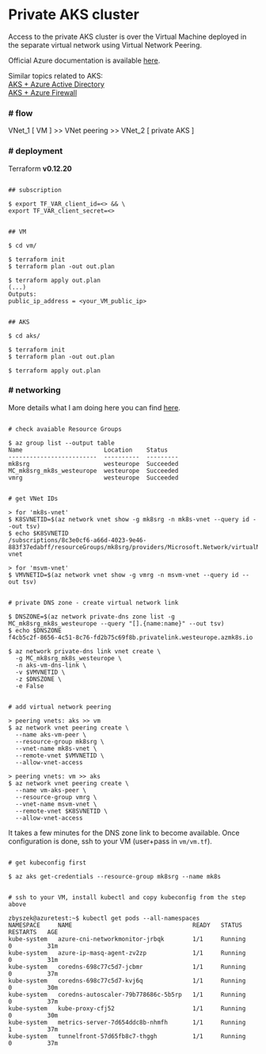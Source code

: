 # Private AKS cluster

Access to the private AKS cluster is over the Virtual Machine deployed in the separate virtual network using Virtual Network Peering.

Official Azure documentation is available [here](https://docs.microsoft.com/en-us/azure/aks/private-clusters).

Similar topics related to AKS:  
[AKS + Azure Active Directory](https://github.com/michalswi/aks-aad)  
[AKS + Azure Firewall](https://github.com/michalswi/aks-with-firewall)


### # **flow**

VNet_1 [ VM ] >> VNet peering >> VNet_2 [ private AKS ]

### # **deployment**

Terraform **v0.12.20**  

```

## subscription

$ export TF_VAR_client_id=<> && \
export TF_VAR_client_secret=<>


## VM

$ cd vm/

$ terraform init
$ terraform plan -out out.plan

$ terraform apply out.plan
(...)
Outputs:
public_ip_address = <your_VM_public_ip>


## AKS

$ cd aks/

$ terraform init
$ terraform plan -out out.plan

$ terraform apply out.plan

```

### # **networking**

More details what I am doing here you can find [here](https://docs.microsoft.com/en-us/azure/aks/private-clusters#virtual-network-peering).

```

# check avaiable Resource Groups

$ az group list --output table
Name                       Location    Status
-------------------------  ----------  ---------
mk8srg                     westeurope  Succeeded
MC_mk8srg_mk8s_westeurope  westeurope  Succeeded
vmrg                       westeurope  Succeeded


# get VNet IDs

> for 'mk8s-vnet'
$ K8SVNETID=$(az network vnet show -g mk8srg -n mk8s-vnet --query id --out tsv)
$ echo $K8SVNETID
/subscriptions/8c3e0cf6-a66d-4023-9e46-883f37edabff/resourceGroups/mk8srg/providers/Microsoft.Network/virtualNetworks/mk8s-vnet

> for 'msvm-vnet'
$ VMVNETID=$(az network vnet show -g vmrg -n msvm-vnet --query id --out tsv)


# private DNS zone - create virtual network link

$ DNSZONE=$(az network private-dns zone list -g MC_mk8srg_mk8s_westeurope --query "[].{name:name}" --out tsv)
$ echo $DNSZONE
f4cb5c2f-8656-4c51-8c76-fd2b75c69f8b.privatelink.westeurope.azmk8s.io

$ az network private-dns link vnet create \
  -g MC_mk8srg_mk8s_westeurope \
  -n aks-vm-dns-link \
  -v $VMVNETID \
  -z $DNSZONE \
  -e False


# add virtual network peering

> peering vnets: aks >> vm
$ az network vnet peering create \
  --name aks-vm-peer \
  --resource-group mk8srg \
  --vnet-name mk8s-vnet \
  --remote-vnet $VMVNETID \
  --allow-vnet-access
  
> peering vnets: vm >> aks
$ az network vnet peering create \
  --name vm-aks-peer \
  --resource-group vmrg \
  --vnet-name msvm-vnet \
  --remote-vnet $K8SVNETID \
  --allow-vnet-access

```
It takes a few minutes for the DNS zone link to become available. Once configuration is done, ssh to your VM (user+pass in `vm/vm.tf`). 

```

# get kubeconfig first

$ az aks get-credentials --resource-group mk8srg --name mk8s


# ssh to your VM, install kubectl and copy kubeconfig from the step above

zbyszek@azuretest:~$ kubectl get pods --all-namespaces
NAMESPACE     NAME                                  READY   STATUS    RESTARTS   AGE
kube-system   azure-cni-networkmonitor-jrbqk        1/1     Running   0          31m
kube-system   azure-ip-masq-agent-zv2zp             1/1     Running   0          31m
kube-system   coredns-698c77c5d7-jcbmr              1/1     Running   0          37m
kube-system   coredns-698c77c5d7-kvj6q              1/1     Running   0          30m
kube-system   coredns-autoscaler-79b778686c-5b5rp   1/1     Running   0          37m
kube-system   kube-proxy-cfj52                      1/1     Running   0          30m
kube-system   metrics-server-7d654ddc8b-nhmfh       1/1     Running   1          37m
kube-system   tunnelfront-57d65fb8c7-thggh          1/1     Running   0          37m
```